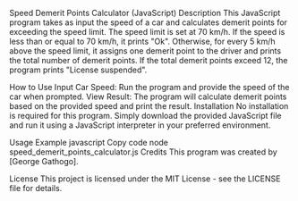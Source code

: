 Speed Demerit Points Calculator (JavaScript)
Description
This JavaScript program takes as input the speed of a car and calculates demerit points for exceeding the speed limit. The speed limit is set at 70 km/h. If the speed is less than or equal to 70 km/h, it prints "Ok". Otherwise, for every 5 km/h above the speed limit, it assigns one demerit point to the driver and prints the total number of demerit points. If the total demerit points exceed 12, the program prints "License suspended".

How to Use
Input Car Speed: Run the program and provide the speed of the car when prompted.
View Result: The program will calculate demerit points based on the provided speed and print the result.
Installation
No installation is required for this program. Simply download the provided JavaScript file and run it using a JavaScript interpreter in your preferred environment.

Usage Example
javascript
Copy code
node speed_demerit_points_calculator.js
Credits
This program was created by [George Gathogo].

License
This project is licensed under the MIT License - see the LICENSE file for details.

